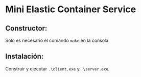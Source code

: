 # Mini Elastic Container Service

Constructor:
------------

Solo es necesario el comando `make` en la consola

Instalación:
------------

Construir y ejecutar `.\client.exe` y `.\server.exe`.